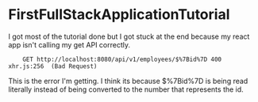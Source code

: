 # FirstFullStackApplicationTutorial
I got most of the tutorial done but I got stuck at the end because my react app isn't calling my get API correctly.

        GET http://localhost:8080/api/v1/employees/$%7Bid%7D 400 xhr.js:256  (Bad Request)

This is the error I'm getting.
I think its because $%7Bid%7D is being read literally instead of being converted to the number that represents the id.

